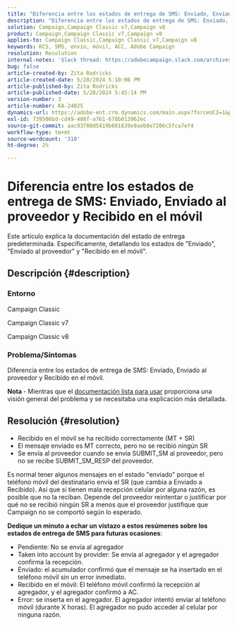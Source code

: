 ```yaml
---
title: "Diferencia entre los estados de entrega de SMS: Enviado, Enviado al proveedor y Recibido en el móvil"
description: "Diferencia entre los estados de entrega de SMS: Enviado, Enviado al proveedor y Recibido en el móvil"
solution: Campaign,Campaign Classic v7,Campaign v8
product: Campaign,Campaign Classic v7,Campaign v8
applies-to: Campaign Classic,Campaign Classic v7,Campaign v8
keywords: KCS, SMS, envío, móvil, ACC, Adobe Campaign
resolution: Resolution
internal-notes: 'Slack thread: https://adobecampaign.slack.com/archives/C05C0R93W07/p1711386392282549      Internal Wiki from R&D: https://wiki.corp.adobe.com/pages/viewpage.action?spaceKey=neolane&title=SMS+connector+protocol+and+settings'
bug: false
article-created-by: Zita Rodricks
article-created-date: 5/28/2024 5:10:06 PM
article-published-by: Zita Rodricks
article-published-date: 5/28/2024 5:45:14 PM
version-number: 3
article-number: KA-24025
dynamics-url: https://adobe-ent.crm.dynamics.com/main.aspx?forceUCI=1&pagetype=entityrecord&etn=knowledgearticle&id=fb6d7b1b-151d-ef11-840a-000d3a372703
exl-id: 739506bd-cd49-488f-a761-678b013962ec
source-git-commit: aac93780d5419b601639e9aeb0e7206c5fca7ef4
workflow-type: tm+mt
source-wordcount: '310'
ht-degree: 2%

---
```


# Diferencia entre los estados de entrega de SMS: Enviado, Enviado al proveedor y Recibido en el móvil


Este artículo explica la documentación del estado de entrega predeterminada. Específicamente, detallando los estados de &quot;Enviado&quot;, &quot;Enviado al proveedor&quot; y &quot;Recibido en el móvil&quot;.





## Descripción {#description}


### Entorno

Campaign Classic

Campaign Classic v7

Campaign Classic v8

### Problema/Síntomas

Diferencia entre los estados de entrega de SMS: Enviado, Enviado al proveedor y Recibido en el móvil.

<b>Nota </b>- Mientras que el [documentación lista para usar](https://experienceleague.adobe.com/en/docs/campaign-classic/using/sending-messages/monitoring-deliveries/delivery-statuses) proporciona una visión general del problema y se necesitaba una explicación más detallada.


## Resolución {#resolution}


- Recibido en el móvil se ha recibido correctamente (MT + SR)
- El mensaje enviado es MT correcto, pero no se recibió ningún SR
- Se envía al proveedor cuando se envía SUBMIT_SM al proveedor, pero no se recibe SUBMIT_SM_RESP del proveedor.


Es normal tener algunos mensajes en el estado &quot;enviado&quot; porque el teléfono móvil del destinatario envía el SR (que cambia a Enviado a Recibido). Así que si tienen mala recepción celular por alguna razón, es posible que no la reciban. Depende del proveedor reintentar o justificar por qué no se recibió ningún SR a menos que el proveedor justifique que Campaign no se comportó según lo esperado.



<b>Dedique un minuto a echar un vistazo a estos resúmenes sobre los estados de entrega de SMS para futuras ocasiones</b>:

- Pendiente: No se envía al agregador
- Taken into account by provider: Se envía al agregador y el agregador confirma la recepción.
- Enviado: el acumulador confirmó que el mensaje se ha insertado en el teléfono móvil sin un error inmediato.
- Recibido en el móvil: El teléfono móvil confirmó la recepción al agregador, y el agregador confirmó a AC.
- Error: se inserta en el agregador. El agregador intentó enviar al teléfono móvil (durante X horas). El agregador no pudo acceder al celular por ninguna razón.
